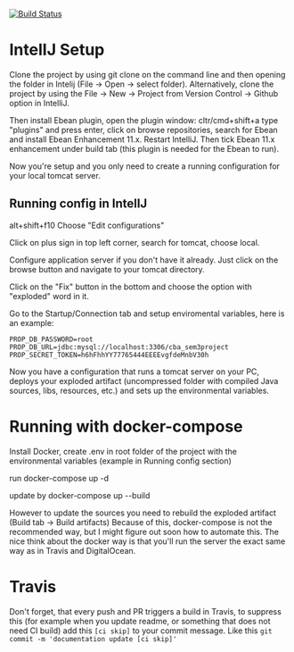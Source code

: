 [![Build Status](https://travis-ci.org/Ejdems666/semester3project-backend.svg?branch=master)](https://travis-ci.org/Ejdems666/semester3project-backend)

# IntelIJ Setup

Clone the project by using git clone on the command line and then opening the folder in Intelij (File -> Open -> select folder).
Alternatively, clone the project by using the File -> New -> Project from Version Control -> Github option in IntelliJ.

Then install Ebean plugin, open the plugin window: cltr/cmd+shift+a type "plugins" and press enter, click on browse repositories, search for Ebean and install Ebean Enhancement 11.x. Restart IntelliJ. Then tick Ebean 11.x enhancement under build tab (this plugin is needed for the Ebean to run).
    
Now you're setup and you only need to create a running configuration for your local tomcat server.

## Running config in IntelIJ

alt+shift+f10 Choose "Edit configurations"

Click on plus sign in top left corner, search for tomcat, choose local.

Configure application server if you don't have it already. Just click on the browse button and navigate to your tomcat directory.

Click on the "Fix" button in the bottom and choose the option with "exploded" word in it.

Go to the Startup/Connection tab and setup enviromental variables, here is an example:

    PROP_DB_PASSWORD=root
    PROP_DB_URL=jdbc:mysql://localhost:3306/cba_sem3project
    PROP_SECRET_TOKEN=h6hFhhYY77765444EEEEvgfdeMnbV30h

Now you have a configuration that runs a tomcat server on your PC, deploys your exploded artifact (uncompressed folder with compiled Java sources, libs, resources, etc.) 
and sets up the environmental variables.

# Running with docker-compose

Install Docker, create .env in root folder of the project with the environmental variables (example in Running config section)

run docker-compose up -d

update by docker-compose up --build

However to update the sources you need to rebuild the exploded artifact (Build tab -> Build artifacts)
Because of this, docker-compose is not the recommended way, but I might figure out soon how to automate this.
The nice think about the docker way is that you'll run the server the exact same way as in Travis and DigitalOcean.

# Travis

Don't forget, that every push and PR triggers a build in Travis, to suppress this (for example when you update readme, or something that does not need CI build)
add this `[ci skip]` to your commit message. Like this `git commit -m 'documentation update [ci skip]'`